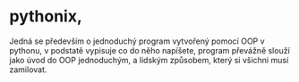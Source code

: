 # pythonix,
Jedná se především o jednoduchý program vytvořený pomocí OOP v pythonu, v podstatě vypisuje co do něho napíšete, 
program převážně slouží jako úvod do OOP jednoduchým, a lidským způsobem, který si všichni musí zamilovat.
